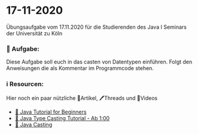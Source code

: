# 17-11-2020

Übungsaufgabe vom 17.11.2020 für die Studierenden des Java I Seminars der Universität zu Köln


### 📝 Aufgabe:

Diese Aufgabe soll euch in das casten von Datentypen einführen. Folgt den Anweisungen die als Kommentar im Programmcode stehen.


### ℹ️ Resourcen:
Hier noch ein paar nützliche 📃Artikel, 🖊️Threads und 🎥Videos

- [🎥 Java Tutorial for Beginners](https://www.youtube.com/watch?v=eIrMbAQSU34&t=1076s&ab_channel=ProgrammingwithMosh)
- [🎥 Java Type Casting Tutorial - Ab 1:00](https://www.youtube.com/watch?v=H0LNjF9PSeM&ab_channel=AlexLee)
- [📃 Java Casting](https://www.w3schools.com/java/java_type_casting.asp)
